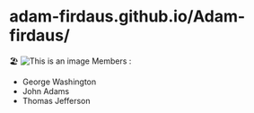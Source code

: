 # adam-firdaus.github.io/Adam-firdaus/
:beach_umbrella:
![This is an image](https://github.com/Adam-firdaus/Adam-firdaus/assets/Home.Jpg)
Members :
- George Washington
- John Adams
- Thomas Jefferson
